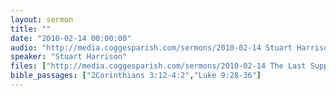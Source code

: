 ```yaml
---
layout: sermon
title: ""
date: "2010-02-14 00:00:00"
audio: "http://media.coggesparish.com/sermons/2010-02-14 Stuart Harrison.mp3"
speaker: "Stuart Harrison"
files: ["http://media.coggesparish.com/sermons/2010-02-14 The Last Supper by Nicholas Mynheer.jpg"]
bible_passages: ["2Corinthians 3:12-4:2","Luke 9:28-36"]
---
```

